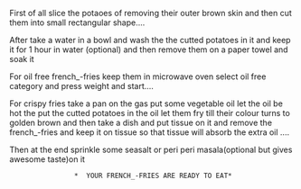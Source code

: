 First of all slice the potaoes of removing their outer brown skin and then cut them into small rectangular shape....

After take a water in a bowl and wash the the cutted potatoes in it and keep it for 1 hour in water (optional) and then remove them on a paper towel and soak it

For oil free french_-fries keep them in microwave oven select oil free category and press weight and start....

For crispy fries take a pan on the gas put some vegetable oil let the oil be hot the put the cutted potatoes in the oil let them fry till their colour turns to golden brown and then take a dish and put tissue on it and remove the french_-fries and keep it on tissue so that tissue will absorb the extra oil ....

Then at the end sprinkle some seasalt or peri peri masala(optional but gives awesome taste)on it


                    *  YOUR FRENCH_-FRIES ARE READY TO EAT*